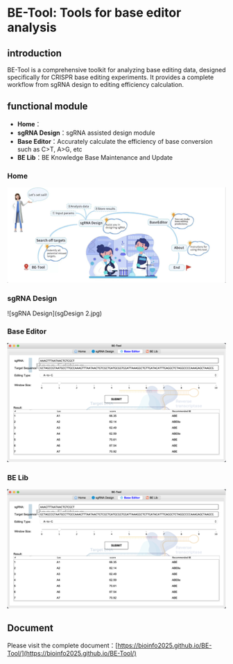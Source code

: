 # BE-Tool: Tools for base editor analysis

## introduction

BE-Tool is a comprehensive toolkit for analyzing base editing data, designed specifically for CRISPR base editing experiments. It provides a complete workflow from sgRNA design to editing efficiency calculation.
## functional module

- **Home**：
- **sgRNA Design**：sgRNA assisted design module
- **Base Editor**：Accurately calculate the efficiency of base conversion such as C>T, A>G, etc
- **BE Lib**：BE Knowledge Base Maintenance and Update



### Home

![Home](/src/com/betool/ui/BETool.jpg)

### sgRNA Design

![sgRNA Design](sgDesign 2.jpg)

### Base Editor

![Base Editor](beditor.jpg)

### BE Lib

![BE Lib](beditor.jpg)

## Document

Please visit the complete document：[https://bioinfo2025.github.io/BE-Tool/](https://bioinfo2025.github.io/BE-Tool/)



  
